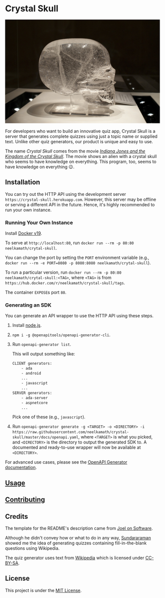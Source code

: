 # Crystal Skull

![Crystal Skull](crystal_skull.jpg)

For developers who want to build an innovative quiz app, Crystal Skull is a server that generates complete quizzes using just a topic name or supplied text. Unlike other quiz generators, our product is unique and easy to use.

The name _Crystal Skull_ comes from the movie _[Indiana Jones and the Kingdom of the Crystal Skull](https://www.imdb.com/title/tt0367882/)_. The movie shows an alien with a crystal skull who seems to have knowledge on everything. This program, too, seems to have knowledge on everything 😉.

## Installation

You can try out the HTTP API using the development server `https://crystal-skull.herokuapp.com`. However, this server may be offline or serving a different API in the future. Hence, it's highly recommended to run your own instance.

### Running Your Own Instance

Install [Docker v19](https://hub.docker.com/search/?type=edition&offering=community).

To serve at `http://localhost:80`, run `docker run --rm -p 80:80 neelkamath/crytal-skull`. 

You can change the port by setting the `PORT` environment variable (e.g., `docker run --rm -e PORT=8080 -p 8080:8080 neelkamath/crytal-skull`).

To run a particular version, run `docker run --rm -p 80:80 neelkamath/crytal-skull:<TAG>`, where `<TAG>` is from `https://hub.docker.com/r/neelkamath/crystal-skull/tags`.

The container `EXPOSE`s port `80`.

### Generating an SDK

You can generate an API wrapper to use the HTTP API using these steps.

1. Install [node.js](https://nodejs.org/en/download/).
1. `npm i -g @openapitools/openapi-generator-cli`.
1. Run `openapi-generator list`.

    This will output something like:
    ```
    CLIENT generators:
        - ada
        - android
        ...
        - javascript
        ...
    SERVER generators:
        - ada-server
        - aspnetcore
        ...
    ```
    Pick one of these (e.g., `javascript`).
1. Run `openapi-generator generate -g <TARGET> -o <DIRECTORY> -i https://raw.githubusercontent.com/neelkamath/crystal-skull/master/docs/openapi.yaml`, where `<TARGET>` is what you picked, and `<DIRECTORY>` is the directory to output the generated SDK to. A documented and ready-to-use wrapper will now be available at `<DIRECTORY>`.

For advanced use cases, please see the [OpenAPI Generator documentation](https://openapi-generator.tech/).

## [Usage](https://neelkamath.gitlab.io/crystal-skull/)

## [Contributing](docs/CONTRIBUTING.md)

## Credits

The template for the README's description came from [Joel on Software](https://www.joelonsoftware.com/2002/05/09/product-vision/).

Although he didn't convey how or what to do in any way, [Sundararaman](https://github.com/vsundar17697) showed me the idea of generating quizzes containing fill-in-the-blank questions using Wikipedia.

The quiz generator uses text from [Wikipedia](https://en.wikipedia.org/) which is licensed under [CC-BY-SA](http://creativecommons.org/licenses/by-sa/3.0/).

## License

This project is under the [MIT License](LICENSE).